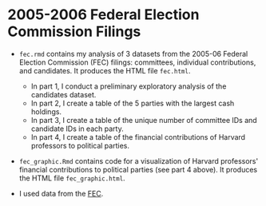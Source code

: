 # 2005-2006 Federal Election Commission Filings

* `fec.rmd` contains my analysis of 3 datasets from the 2005-06 Federal Election Commission (FEC) filings: committees, individual contributions, and candidates. It produces the HTML file `fec.html`.
  * In part 1, I conduct a preliminary exploratory analysis of the candidates dataset. 
  * In part 2, I create a table of the 5 parties with the largest cash holdings. 
  * In part 3, I create a table of the unique number of committee IDs and candidate IDs in each party. 
  * In part 4, I create a table of the financial contributions of Harvard professors to political parties.
  
* `fec_graphic.Rmd` contains code for a visualization of Harvard professors' financial contributions to political parties (see part 4 above). It produces the HTML file `fec_graphic.html`. 

* I used data from the [FEC](https://www.fec.gov/data/browse-data/?tab=bulk-data).
